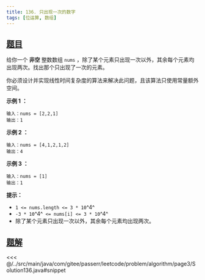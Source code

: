 ```yaml
---
title: 136. 只出现一次的数字
tags: [位运算, 数组]
---
```



## [题目](https://leetcode.cn/problems/single-number/)
给你一个 **非空** 整数数组 `nums` ，除了某个元素只出现一次以外，其余每个元素均出现两次。找出那个只出现了一次的元素。

你必须设计并实现线性时间复杂度的算法来解决此问题，且该算法只使用常量额外空间。  

**示例 1 ：**

```
输入：nums = [2,2,1]
输出：1
```

**示例 2 ：**

```
输入：nums = [4,1,2,1,2]
输出：4
```

**示例 3 ：**

```
输入：nums = [1]
输出：1
```

**提示：**

* `1 <= nums.length <= 3 * 10`^4^
* `-3 * 10`^4^` <= nums[i] <= 3 * 10`^4^
* 除了某个元素只出现一次以外，其余每个元素均出现两次。


## [题解](https://github.com/PasseRR/JavaLeetCode/blob/master/src/main/java/com/gitee/passerr/leetcode/problem/algorithm/page3/Solution136.java)

<<< @/../src/main/java/com/gitee/passerr/leetcode/problem/algorithm/page3/Solution136.java#snippet
